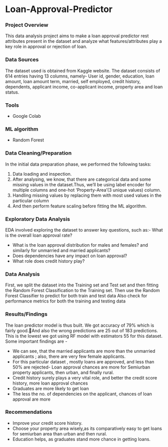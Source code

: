 # Loan-Approval-Predictor


### Project Overview

This data analysis project aims to make a loan approval predictor rest attributes present in the dataset and analyze what features/attributes play a key role in approval or rejection of loan.


### Data Sources

The dataset used is obtained from Kaggle website.
The dataset consists of 614 entries having 13 columns, namely-
User id, gender, education, loan amount, loan amount term, married, self employed, credit history, dependents, applicant income, co-applicant income, property area and loan status.


### Tools

- Google Colab


### ML algorithm

- Random Forest 


### Data Cleaning/Preparation
In the initial data preparation phase, we performed the following tasks:
1. Data loading and inspection.
2. After analysing, we know, that there are categorical data and some missing values in the dataset.Thus, we’ll be using label encoder for multiple columns and one-hot ‘Property-Area’(3 unique values) column.
3. Handling missing values by replacing them with most used values in the particular column
4. And then perform feature scaling before fitting the ML algorithm.


### Exploratory Data Analysis

EDA involved exploring the dataset to answer key questions, such as:- What is the overall loan approval rate?
- What is the loan approval distribution for males and females? and similarly for unmarried and married applicants?
- Does dependencies have any impact on loan approval?
- What role does credit history play?


### Data Analysis

First, we split the dataset into the Training set and Test set and then fitting the Random Forest Classification to the Training set.
Then use the Random Forest Classifier to predict for both train and test data
Also check for performance metrics for both the training and testing data


### Results/Findings

The loan predictor model is thus built. We got accuracy of 79% which is fairly good.And also the wrong predictions are 25 out of 183 predictions. This is the lowest we got using RF model with estimators 55 for this dataset. Some important findings are -
- We can see, that the married applicants are more than the unmarried applicants ; also, there are very few female applicants.
- For this particular dataset , mostly loans are approved, and less than 50% are rejected- Loan approval chances are more for Semiurban property applicants, then urban, and finally rural.
- Credit history surely plays a very vital role, and better the credit score history, more loan approval chances
- Graduates are more likely to get loan
- The less the no. of dependencies on the applicant, chances of loan approval are more


### Recommendations

- Improve your credit score history.
- Choose your property area wisely,as its comparatively easy to get loans for semiurban area than urban and then rural.
- Education helps, as graduates stand more chance in getting loans.
